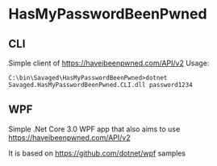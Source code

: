 # HasMyPasswordBeenPwned

## CLI
Simple client of https://haveibeenpwned.com/API/v2
Usage: 

`C:\bin\Savaged\HasMyPasswordBeenPwned>dotnet Savaged.HasMyPasswordBeenPwned.CLI.dll password1234`

## WPF
Simple .Net Core 3.0 WPF app that also aims to use https://haveibeenpwned.com/API/v2

It is based on https://github.com/dotnet/wpf samples
